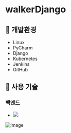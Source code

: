 # walkerDjango
## 🔹 개발환경
* Linux
* PyCharm
* Django
* Kubernetes
* Jenkins
* GitHub

## 🔹 사용 기술
### 백엔드
* <img src="https://img.shields.io/badge/Django-00C853?style=flat-square&logo=Django&logoColor=white"/>


![image](https://user-images.githubusercontent.com/81276472/170199457-1102bd50-f095-42b5-849f-efd887885d13.png)
